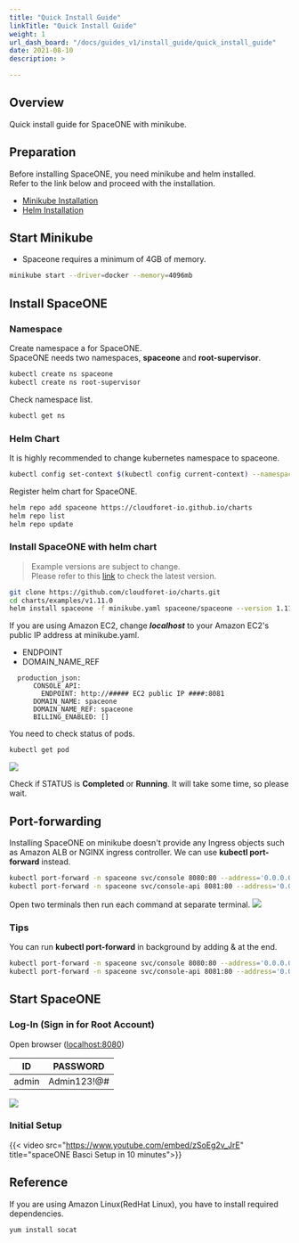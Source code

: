 ```yaml
---
title: "Quick Install Guide"
linkTitle: "Quick Install Guide"
weight: 1
url_dash_board: "/docs/guides_v1/install_guide/quick_install_guide"
date: 2021-08-10
description: >

---
```


## Overview
Quick install guide for SpaceONE with minikube.

## Preparation
Before installing SpaceONE, you need minikube and helm installed. <br>
Refer to the link below and proceed with the installation.

* [Minikube Installation](https://minikube.sigs.k8s.io/docs/start/)
* [Helm Installation](https://helm.sh/docs/intro/install/)


## Start Minikube
- Spaceone requires a minimum of 4GB of memory.
~~~bash
minikube start --driver=docker --memory=4096mb
~~~

## Install SpaceONE

### Namespace
Create namespace a for SpaceONE.<br>
SpaceONE needs two namespaces, **spaceone** and **root-supervisor**.
~~~bash
kubectl create ns spaceone
kubectl create ns root-supervisor
~~~

Check namespace list.
~~~bash
kubectl get ns
~~~

### Helm Chart
It is highly recommended to change kubernetes namespace to spaceone.
~~~bash
kubectl config set-context $(kubectl config current-context) --namespace spaceone
~~~

Register helm chart for SpaceONE.
~~~bash
helm repo add spaceone https://cloudforet-io.github.io/charts
helm repo list
helm repo update
~~~

### Install SpaceONE with helm chart
> Example versions are subject to change.<br>
> Please refer to this [link](https://github.com/cloudforet-io/charts/tree/master/examples) to check the latest version.


~~~bash
git clone https://github.com/cloudforet-io/charts.git
cd charts/examples/v1.11.0
helm install spaceone -f minikube.yaml spaceone/spaceone --version 1.11.0
~~~

If you are using Amazon EC2, change ***localhost*** to your Amazon EC2's public IP address at minikube.yaml.

* ENDPOINT
* DOMAIN_NAME_REF

~~~
  production_json:
      CONSOLE_API:
        ENDPOINT: http://##### EC2 public IP ####:8081
      DOMAIN_NAME: spaceone
      DOMAIN_NAME_REF: spaceone
      BILLING_ENABLED: []
~~~

You need to check status of pods.
~~~bash
kubectl get pod
~~~
![](/docs/setup_operation/quick_install/quick_install_img/quick_install_image_01.png)

Check if STATUS is **Completed** or **Running**.
It will take some time, so please wait.

## Port-forwarding
Installing SpaceONE on minikube doesn't provide any Ingress objects such as Amazon ALB or NGINX ingress controller.
We can use **kubectl port-forward** instead.

~~~bash
kubectl port-forward -n spaceone svc/console 8080:80 --address='0.0.0.0'
kubectl port-forward -n spaceone svc/console-api 8081:80 --address='0.0.0.0'
~~~

Open two terminals then run each command at separate terminal.
![](/docs/setup_operation/quick_install/quick_install_img/quick_install_image_02.png)

### Tips
You can run **kubectl port-forward** in background by adding & at the end.

~~~bash
kubectl port-forward -n spaceone svc/console 8080:80 --address='0.0.0.0' &
kubectl port-forward -n spaceone svc/console-api 8081:80 --address='0.0.0.0' &
~~~

## Start SpaceONE

### Log-In (Sign in for Root Account)
Open browser
([localhost:8080](http://localhost:8080))

| ID | PASSWORD |
|---|---|
| admin | Admin123!@# |

![](/docs/setup_operation/quick_install/quick_install_img/quick_install_image_03.png)

### Initial Setup
{{< video src="https://www.youtube.com/embed/zSoEg2v_JrE" title="spaceONE Basci Setup in 10 minutes">}}

## Reference

If you are using Amazon Linux(RedHat Linux), you have to install required dependencies.

~~~bash
yum install socat
~~~

